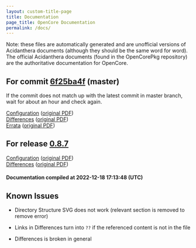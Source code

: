 ```yaml
---
layout: custom-title-page
title: Documentation
page_title: OpenCore Documentation
permalink: /docs/
---
```

Note: these files are automatically generated and are unofficial versions of Acidanthera documents (although they should be the same word for word). The official Acidanthera documents (found in the OpenCorePkg repository) are the authoritative documentation for OpenCore.

## For commit [6f25ba4f](https://github.com/acidanthera/OpenCorePkg/tree/6f25ba4f2c60d097f0ae54e8ecb765c6faa5e2db) (master)

If the commit does not match up with the latest commit in master branch, wait for about an hour and check again.

[Configuration](latest/Configuration.html) ([original PDF](https://github.com/acidanthera/OpenCorePkg/blob/6f25ba4f2c60d097f0ae54e8ecb765c6faa5e2db/Docs/Configuration.pdf))
<br>
[Differences](latest/Differences.html) ([original PDF](https://github.com/acidanthera/OpenCorePkg/blob/6f25ba4f2c60d097f0ae54e8ecb765c6faa5e2db/Docs/Differences/Differences.pdf))
<br>
[Errata](latest/Errata.html) ([original PDF](https://github.com/acidanthera/OpenCorePkg/blob/6f25ba4f2c60d097f0ae54e8ecb765c6faa5e2db/Docs/Errata/Errata.pdf))

## For release [0.8.7](https://github.com/acidanthera/OpenCorePkg/tree/0.8.7)

[Configuration](release/Configuration.html) ([original PDF](https://github.com/acidanthera/OpenCorePkg/blob/0.8.7/Docs/Configuration.pdf))
<br>
[Differences](release/Differences.html) ([original PDF](https://github.com/acidanthera/OpenCorePkg/blob/0.8.7/Docs/Differences/Differences.pdf))

#### Documentation compiled at 2022-12-18 17:13:48 (UTC)

## Known Issues

* Directory Structure SVG does not work (relevant section is removed to remove error)

* Links in Differences turn into `??` if the referenced content is not in the file

* Differences is broken in general
